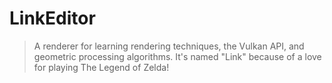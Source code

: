 # LinkEditor

> A renderer for learning rendering techniques, the Vulkan API, and geometric processing algorithms. It's named "Link" because of a love for playing The Legend of Zelda!

